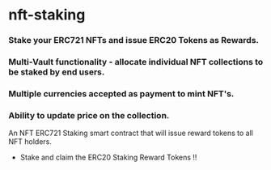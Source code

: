 # nft-staking
### Stake your ERC721 NFTs and issue ERC20 Tokens as Rewards.
### Multi-Vault functionality - allocate individual NFT collections to be staked by end users.
### Multiple currencies accepted as payment to mint NFT's.
### Ability to update price on the collection.

An NFT ERC721 Staking smart contract that will issue reward tokens to all NFT holders.
- Stake and claim the ERC20 Staking Reward Tokens !!